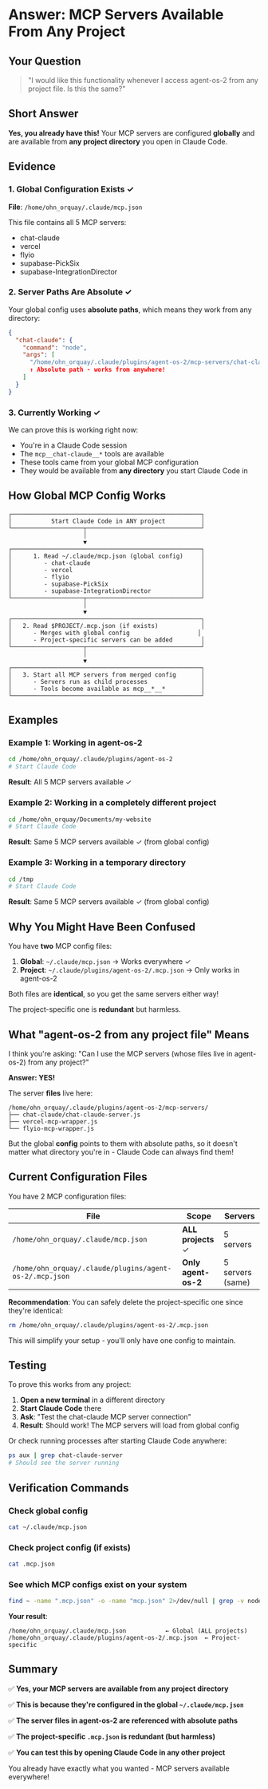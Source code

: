 # Answer: MCP Servers Available From Any Project

## Your Question
> "I would like this functionality whenever I access agent-os-2 from any project file. Is this the same?"

## Short Answer
**Yes, you already have this!** Your MCP servers are configured **globally** and are available from **any project directory** you open in Claude Code.

## Evidence

### 1. Global Configuration Exists ✓
**File**: `/home/ohn_orquay/.claude/mcp.json`

This file contains all 5 MCP servers:
- chat-claude
- vercel
- flyio
- supabase-PickSix
- supabase-IntegrationDirector

### 2. Server Paths Are Absolute ✓
Your global config uses **absolute paths**, which means they work from any directory:

```json
{
  "chat-claude": {
    "command": "node",
    "args": [
      "/home/ohn_orquay/.claude/plugins/agent-os-2/mcp-servers/chat-claude/chat-claude-server.js"
      ↑ Absolute path - works from anywhere!
    ]
  }
}
```

### 3. Currently Working ✓
We can prove this is working right now:
- You're in a Claude Code session
- The `mcp__chat-claude__*` tools are available
- These tools came from your global MCP configuration
- They would be available from **any directory** you start Claude Code in

## How Global MCP Config Works

```
┌─────────────────────────────────────────────────────┐
│           Start Claude Code in ANY project          │
└────────────────────┬────────────────────────────────┘
                     │
                     ▼
┌─────────────────────────────────────────────────────┐
│      1. Read ~/.claude/mcp.json (global config)     │
│         - chat-claude                               │
│         - vercel                                    │
│         - flyio                                     │
│         - supabase-PickSix                          │
│         - supabase-IntegrationDirector              │
└────────────────────┬────────────────────────────────┘
                     │
                     ▼
┌─────────────────────────────────────────────────────┐
│   2. Read $PROJECT/.mcp.json (if exists)            │
│      - Merges with global config                   │
│      - Project-specific servers can be added        │
└────────────────────┬────────────────────────────────┘
                     │
                     ▼
┌─────────────────────────────────────────────────────┐
│   3. Start all MCP servers from merged config       │
│      - Servers run as child processes               │
│      - Tools become available as mcp__*__*          │
└─────────────────────────────────────────────────────┘
```

## Examples

### Example 1: Working in agent-os-2
```bash
cd /home/ohn_orquay/.claude/plugins/agent-os-2
# Start Claude Code
```
**Result**: All 5 MCP servers available ✓

### Example 2: Working in a completely different project
```bash
cd /home/ohn_orquay/Documents/my-website
# Start Claude Code
```
**Result**: Same 5 MCP servers available ✓ (from global config)

### Example 3: Working in a temporary directory
```bash
cd /tmp
# Start Claude Code
```
**Result**: Same 5 MCP servers available ✓ (from global config)

## Why You Might Have Been Confused

You have **two** MCP config files:

1. **Global**: `~/.claude/mcp.json` → Works everywhere ✓
2. **Project**: `~/.claude/plugins/agent-os-2/.mcp.json` → Only works in agent-os-2

Both files are **identical**, so you get the same servers either way!

The project-specific one is **redundant** but harmless.

## What "agent-os-2 from any project file" Means

I think you're asking: "Can I use the MCP servers (whose files live in agent-os-2) from any project?"

**Answer: YES!**

The server **files** live here:
```
/home/ohn_orquay/.claude/plugins/agent-os-2/mcp-servers/
├── chat-claude/chat-claude-server.js
├── vercel-mcp-wrapper.js
└── flyio-mcp-wrapper.js
```

But the global **config** points to them with absolute paths, so it doesn't matter what directory you're in - Claude Code can always find them!

## Current Configuration Files

You have 2 MCP configuration files:

| File | Scope | Servers |
|------|-------|---------|
| `/home/ohn_orquay/.claude/mcp.json` | **ALL projects** ✓ | 5 servers |
| `/home/ohn_orquay/.claude/plugins/agent-os-2/.mcp.json` | **Only agent-os-2** | 5 servers (same) |

**Recommendation**: You can safely delete the project-specific one since they're identical:
```bash
rm /home/ohn_orquay/.claude/plugins/agent-os-2/.mcp.json
```

This will simplify your setup - you'll only have one config to maintain.

## Testing

To prove this works from any project:

1. **Open a new terminal** in a different directory
2. **Start Claude Code** there
3. **Ask**: "Test the chat-claude MCP server connection"
4. **Result**: Should work! The MCP servers will load from global config

Or check running processes after starting Claude Code anywhere:
```bash
ps aux | grep chat-claude-server
# Should see the server running
```

## Verification Commands

### Check global config
```bash
cat ~/.claude/mcp.json
```

### Check project config (if exists)
```bash
cat .mcp.json
```

### See which MCP configs exist on your system
```bash
find ~ -name ".mcp.json" -o -name "mcp.json" 2>/dev/null | grep -v node_modules
```

**Your result**:
```
/home/ohn_orquay/.claude/mcp.json           ← Global (ALL projects)
/home/ohn_orquay/.claude/plugins/agent-os-2/.mcp.json  ← Project-specific
```

## Summary

✅ **Yes, your MCP servers are available from any project directory**

✅ **This is because they're configured in the global `~/.claude/mcp.json`**

✅ **The server files in agent-os-2 are referenced with absolute paths**

✅ **The project-specific `.mcp.json` is redundant (but harmless)**

✅ **You can test this by opening Claude Code in any other project**

You already have exactly what you wanted - MCP servers available everywhere!
